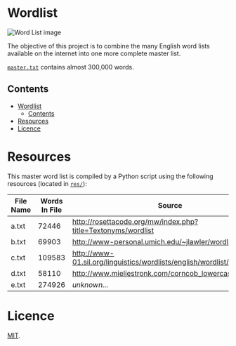 # Wordlist

![Word List image](https://raw.githubusercontent.com/jeremy-rifkin/Wordlist/graphic/graphic/image3.png)

The objective of this project is to combine the many English word lists available on the internet into one more complete master list.

[`master.txt`](master.txt) contains almost 300,000 words.

## Contents
- [Wordlist](#wordlist)
	- [Contents](#contents)
- [Resources](#resources)
- [Licence](#licence)

# Resources

This master word list is compiled by a Python script using the following resources (located in [`res/`](res/)):

| File Name | Words In File | Source |
|-----------|---------------|--------------------------------------------------------------------------|
| a.txt     | 72446         | http://rosettacode.org/mw/index.php?title=Textonyms/wordlist             |
| b.txt     | 69903         | http://www-personal.umich.edu/~jlawler/wordlist                          |
| c.txt     | 109583        | http://www-01.sil.org/linguistics/wordlists/english/wordlist/wordsEn.txt |
| d.txt     | 58110         | http://www.mieliestronk.com/corncob_lowercase.txt                        |
| e.txt     | 274926        | *unknown...* |

# Licence

[MIT](LICENSE).
